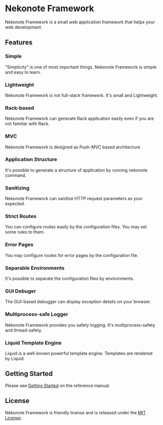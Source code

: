 # Nekonote Framework

Nekonote Framework is a small web application framework that helps your web development.

## Features

### Simple
"Simplicity" is one of most important things. Nekonote Framework is simple and easy to learn.

### Lightweight
Nekonote Framework is not full-stack framework. It's small and Lightweight.

### Rack-based
Nekonote Framework can generate Rack application easily even if you are not familiar with Rack.

### MVC
Nekonote Framework is designed as Push-MVC based architecture.

### Application Structure
It's possible to generate a structure of application by running nekonote command.

### Sanitizing
Nekonote Framework can sanitize HTTP request parameters as your expected.

### Strict Routes
You can configure routes easily by the configuration files. You may set some rules to them.

### Error Pages
You may configure routes for error pages by the configuration file.

### Separable Environments
It's possible to separate the configuration files by environments.

### GUI Debuger
The GUI-based debugger can display exception details on your browser.

### Multiprocess-safe Logger
Nekonote Framework provides you safety logging. It's multiprocess-safety and thread-safety.

### Liquid Template Engine
Liquid is a well-known powerful template engine. Templates are rendered by Liquid.

## Getting Started

Please see [Getting Started](https://nekonote-framework.github.io/document/1.0.0-beta/getting-started.html) on the reference manual.

## License

Nekonote Framework is friendly license and is released under the [MIT License](https://opensource.org/licenses/MIT).
